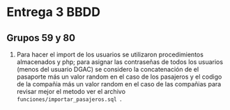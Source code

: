 # Entrega 3 BBDD
## Grupos 59 y 80

1. Para hacer el import de los usuarios se utilizaron procedimientos almacenados y php; para asignar las contraseñas de todos los usuarios (menos del usuario DGAC) se considero la concatenación de el pasaporte más un valor random en el caso de los pasajeros y el codigo de la compañia más un valor random en el caso de las compañias para revisar mejor el metodo ver el archivo ```funciones/importar_pasajeros.sql ```.




